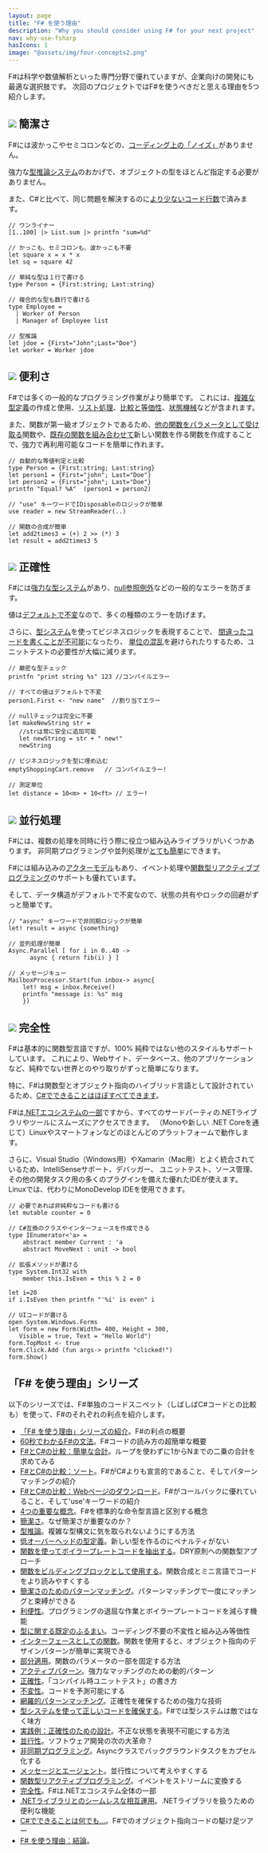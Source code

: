 ```yaml
---
layout: page
title: "F# を使う理由"
description: "Why you should consider using F# for your next project"
nav: why-use-fsharp
hasIcons: 1
image: "@assets/img/four-concepts2.png"
---
```


F#は科学や数値解析といった専門分野で優れていますが、企業向けの開発にも最適な選択肢です。
次回のプロジェクトではF#を使うべきだと思える理由を5つ紹介します。

## ![](@assets/img/glyphicons/glyphicons_030_pencil.png) 簡潔さ

F#には波かっこやセミコロンなどの、[コーディング上の「ノイズ」](posts/fvsc-sum-of-squares.html)がありません。

強力な[型推論システム](posts/conciseness-type-inference.html)のおかげで、オブジェクトの型をほとんど指定する必要がありません。

また、C#と比べて、同じ問題を解決するのに[より少ないコード行数](posts/fvsc-download.html)で済みます。

```
// ワンライナー
[1..100] |> List.sum |> printfn "sum=%d"

// かっこも、セミコロンも、波かっこも不要
let square x = x * x
let sq = square 42 

// 単純な型は１行で書ける
type Person = {First:string; Last:string}

// 複合的な型も数行で書ける
type Employee = 
  | Worker of Person
  | Manager of Employee list

// 型推論
let jdoe = {First="John";Last="Doe"}
let worker = Worker jdoe
```

## ![](@assets/img/glyphicons/glyphicons_343_thumbs_up.png) 便利さ


F#では多くの一般的なプログラミング作業がより簡単です。
これには、[複雑な型定義](posts/conciseness-type-definitions.html)の作成と使用、[リスト処理](posts/conciseness-extracting-boilerplate.html)、[比較と等価性](posts/convenience-types.html)、[状態機械](posts/designing-with-types-representing-states.html)などが含まれます。


また、関数が第一級オブジェクトであるため、[他の関数をパラメータとして受け取る](posts/conciseness-extracting-boilerplate.html)関数や、[既存の関数を組み合わせて](posts/conciseness-functions-as-building-blocks.html)新しい関数を作る関数を作成することで、強力で再利用可能なコードを簡単に作れます。

```
// 自動的な等値判定と比較
type Person = {First:string; Last:string}
let person1 = {First="john"; Last="Doe"}
let person2 = {First="john"; Last="Doe"}
printfn "Equal? %A"  (person1 = person2)

// "use" キーワードでIDisposableのロジックが簡単
use reader = new StreamReader(..)

// 関数の合成が簡単
let add2times3 = (+) 2 >> (*) 3
let result = add2times3 5
```

## ![](@assets/img/glyphicons/glyphicons_150_check.png) 正確性


F#には[強力な型システム](posts/correctness-type-checking.html)があり、[null参照例外](posts/the-option-type.html#option-is-not-null)などの一般的なエラーを防ぎます。

値は[デフォルトで不変](posts/correctness-immutability.html)なので、多くの種類のエラーを防げます。

さらに、[型システム](posts/correctness-exhaustive-pattern-matching.html)を使ってビジネスロジックを表現することで、
[間違ったコードを書くことが不可能](posts/designing-for-correctness.html)になったり、
[単位の混乱](posts/units-of-measure.html)を避けられたりするため、ユニットテストの必要性が大幅に減ります。


```
// 厳密な型チェック
printfn "print string %s" 123 //コンパイルエラー

// すべての値はデフォルトで不変
person1.First <- "new name"  //割り当てエラー

// nullチェックは完全に不要
let makeNewString str = 
   //strは常に安全に追加可能
   let newString = str + " new!"
   newString

// ビジネスロジックを型に埋め込む
emptyShoppingCart.remove   // コンパイルエラー!

// 測定単位
let distance = 10<m> + 10<ft> // エラー!
```

## ![](@assets/img/glyphicons/glyphicons_054_clock.png) 並行処理 


F#には、複数の処理を同時に行う際に役立つ組み込みライブラリがいくつかあります。
非同期プログラミングや並列処理が[とても簡単](posts/concurrency-async-and-parallel.html)にできます。

F#には組み込みの[アクターモデル](posts/concurrency-actor-model.html)もあり、イベント処理や[関数型リアクティブプログラミング](posts/concurrency-reactive.html)のサポートも優れています。

そして、データ構造がデフォルトで不変なので、状態の共有やロックの回避がずっと簡単です。

```
// "async" キーワードで非同期ロジックが簡単
let! result = async {something}

// 並列処理が簡単
Async.Parallel [ for i in 0..40 -> 
      async { return fib(i) } ]

// メッセージキュー
MailboxProcessor.Start(fun inbox-> async{
	let! msg = inbox.Receive()
	printfn "message is: %s" msg
	})
```

## ![](@assets/img/glyphicons/glyphicons_280_settings.png) 完全性

F#は基本的に関数型言語ですが、100% 純粋ではない他のスタイルもサポートしています。
これにより、Webサイト、データベース、他のアプリケーションなど、純粋でない世界とのやり取りがずっと簡単になります。

特に、F#は関数型とオブジェクト指向のハイブリッド言語として設計されているため、[C#でできることはほぼすべてできます](posts/completeness-anything-csharp-can-do.html)。


F#は[.NETエコシステムの一部](posts/completeness-seamless-dotnet-interop.html)ですから、すべてのサードパーティの.NETライブラリやツールにスムーズにアクセスできます。
（Monoや新しい .NET Coreを通じて）Linuxやスマートフォンなどのほとんどのプラットフォームで動作します。


さらに、Visual Studio（Windows用）やXamarin（Mac用）とよく統合されているため、IntelliSenseサポート、デバッガー、
ユニットテスト、ソース管理、その他の開発タスク用の多くのプラグインを備えた優れたIDEが使えます。
Linuxでは、代わりにMonoDevelop IDEを使用できます。

```
// 必要であれば非純粋なコードも書ける
let mutable counter = 0

// C#互換のクラスやインターフェースを作成できる
type IEnumerator<'a> = 
    abstract member Current : 'a
    abstract MoveNext : unit -> bool 

// 拡張メソッドが書ける
type System.Int32 with
    member this.IsEven = this % 2 = 0

let i=20
if i.IsEven then printfn "'%i' is even" i
	
// UIコードが書ける
open System.Windows.Forms 
let form = new Form(Width= 400, Height = 300, 
   Visible = true, Text = "Hello World") 
form.TopMost <- true
form.Click.Add (fun args-> printfn "clicked!")
form.Show()
```

## 「F# を使う理由」シリーズ

以下のシリーズでは、F#単独のコードスニペット（しばしばC#コードとの比較も）を使って、F#のそれぞれの利点を紹介します。

* [「F# を使う理由」シリーズの紹介](posts/why-use-fsharp-intro.html)。F#の利点の概要
* [60秒でわかるF#の文法](posts/fsharp-in-60-seconds.html)。F#コードの読み方の超簡単な概要
* [F#とC#の比較：簡単な合計](posts/fvsc-sum-of-squares.html)。ループを使わずに1からNまでの二乗の合計を求めてみる
* [F#とC#の比較：ソート](posts/fvsc-quicksort.html)。F#がC#よりも宣言的であること、そしてパターンマッチングの紹介
* [F#とC#の比較：Webページのダウンロード](posts/fvsc-download.html)。F#がコールバックに優れていること、そして'use'キーワードの紹介
* [4つの重要な概念](posts/key-concepts.html)。F#を標準的な命令型言語と区別する概念
* [簡潔さ](posts/conciseness-intro.html)。なぜ簡潔さが重要なのか？
* [型推論](posts/conciseness-type-inference.html)。複雑な型構文に気を取られないようにする方法
* [低オーバーヘッドの型定義](posts/conciseness-type-definitions.html)。新しい型を作るのにペナルティがない
* [関数を使ってボイラープレートコードを抽出する](posts/conciseness-extracting-boilerplate.html)。DRY原則への関数型アプローチ
* [関数をビルディングブロックとして使用する](posts/conciseness-functions-as-building-blocks.html)。関数合成とミニ言語でコードをより読みやすくする
* [簡潔さのためのパターンマッチング](posts/conciseness-pattern-matching.html)。パターンマッチングで一度にマッチングと束縛ができる
* [利便性](posts/convenience-intro.html)。プログラミングの退屈な作業とボイラープレートコードを減らす機能
* [型に関する既定のふるまい](posts/convenience-types.html)。コーディング不要の不変性と組み込み等価性
* [インターフェースとしての関数](posts/convenience-functions-as-interfaces.html)。関数を使用すると、オブジェクト指向のデザインパターンが簡単に実現できる
* [部分適用](posts/convenience-partial-application.html)。関数のパラメータの一部を固定する方法
* [アクティブパターン](posts/convenience-active-patterns.html)。強力なマッチングのための動的パターン
* [正確性](posts/correctness-intro.html)。「コンパイル時ユニットテスト」の書き方
* [不変性](posts/correctness-immutability.html)。コードを予測可能にする
* [網羅的パターンマッチング](posts/correctness-exhaustive-pattern-matching.html)。正確性を確保するための強力な技術
* [型システムを使って正しいコードを確保する](posts/correctness-type-checking.html)。F#では型システムは敵ではなく味方
* [実践例：正確性のための設計](posts/designing-for-correctness.html)。不正な状態を表現不可能にする方法
* [並行性](posts/concurrency-intro.html)。ソフトウェア開発の次の大革命？
* [非同期プログラミング](posts/concurrency-async-and-parallel.html)。Asyncクラスでバックグラウンドタスクをカプセル化する
* [メッセージとエージェント](posts/concurrency-actor-model.html)。並行性について考えやすくする
* [関数型リアクティブプログラミング](posts/concurrency-reactive.html)。イベントをストリームに変換する
* [完全性](posts/completeness-intro.html)。F#は.NETエコシステム全体の一部
* [.NETライブラリとのシームレスな相互運用](posts/completeness-seamless-dotnet-interop.html)。.NETライブラリを扱うための便利な機能
* [C#でできることは何でも...](posts/completeness-anything-csharp-can-do.html)。F#でのオブジェクト指向コードの駆け足ツアー
* [F# を使う理由：結論](posts/why-use-fsharp-conclusion.html)。
